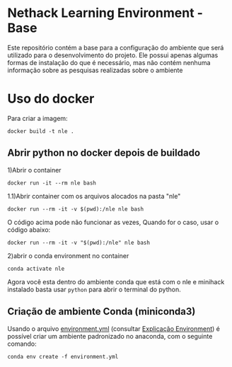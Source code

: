 # Nethack Learning Environment - Base

Este repositório contém a base para a configuração do ambiente que será utilizado para o desenvolvimento do projeto. Ele possui apenas algumas formas de instalação do que é necessário, mas não contém nenhuma informação sobre as pesquisas realizadas sobre o ambiente

# Uso do docker
Para criar a imagem:
```shell
docker build -t nle .
```
## Abrir python no docker depois de buildado
1)Abrir o container
```
docker run -it --rm nle bash
```
1.1)Abrir container com os arquivos alocados na pasta "nle"
```
docker run --rm -it -v $(pwd):/nle nle bash
```
O código acima pode não funcionar as vezes, Quando for o caso, usar o código abaixo:
```
docker run --rm -it -v "$(pwd):/nle" nle bash
```
2)abrir o conda environment no container
```
conda activate nle
```

Agora você esta dentro do ambiente conda que está com o nle e minihack instalado basta usar  ```python``` para abrir o terminal do python.


## Criação de ambiente Conda (miniconda3)
Usando o arquivo [environment.yml](environment.yml) (consultar [Explicação Environment](Documentação/environment.md)) é possível criar um ambiente padronizado no anaconda, com o seguinte comando:

```
conda env create -f environment.yml 
```



